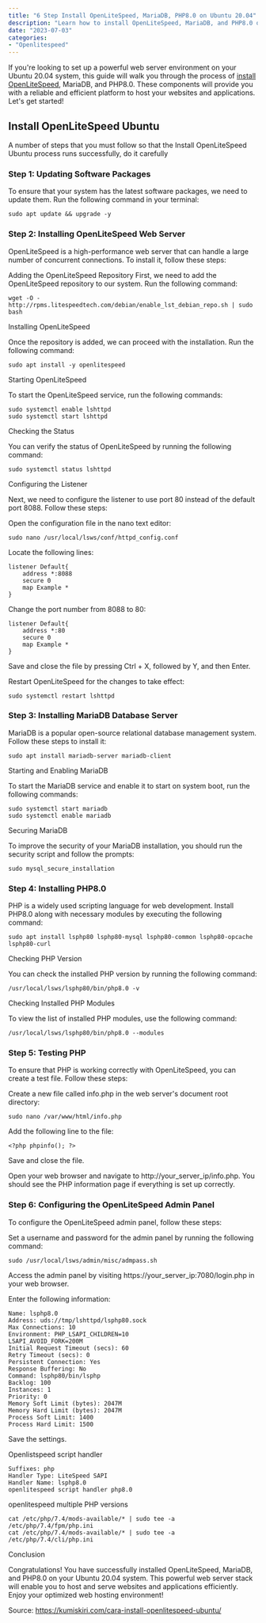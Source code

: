```yaml
---
title: "6 Step Install OpenLiteSpeed, MariaDB, PHP8.0 on Ubuntu 20.04"
description: "Learn how to install OpenLiteSpeed, MariaDB, and PHP8.0 on Ubuntu 20.04 with this easy 6-step guide. Get your web server up and running smoothly!"
date: "2023-07-03"
categories:
- "Openlitespeed"
---
```



If you're looking to set up a powerful web server environment on your Ubuntu 20.04 system, this guide will walk you through the process of [install OpenLiteSpeed](https://kumiskiri.com/cara-install-openlitespeed-ubuntu/), MariaDB, and PHP8.0. These components will provide you with a reliable and efficient platform to host your websites and applications. Let's get started!

## Install OpenLiteSpeed Ubuntu

A number of steps that you must follow so that the Install OpenLiteSpeed Ubuntu process runs successfully, do it carefully

### Step 1: Updating Software Packages

To ensure that your system has the latest software packages, we need to update them. Run the following command in your terminal:

    sudo apt update && upgrade -y

### Step 2: Installing OpenLiteSpeed Web Server

OpenLiteSpeed is a high-performance web server that can handle a large number of concurrent connections. To install it, follow these steps:

Adding the OpenLiteSpeed Repository
First, we need to add the OpenLiteSpeed repository to our system. Run the following command:

    wget -O - http://rpms.litespeedtech.com/debian/enable_lst_debian_repo.sh | sudo bash

Installing OpenLiteSpeed

Once the repository is added, we can proceed with the installation. Run the following command:

    sudo apt install -y openlitespeed

Starting OpenLiteSpeed

To start the OpenLiteSpeed service, run the following commands:

    sudo systemctl enable lshttpd
    sudo systemctl start lshttpd

Checking the Status

You can verify the status of OpenLiteSpeed by running the following command:

    sudo systemctl status lshttpd

Configuring the Listener

Next, we need to configure the listener to use port 80 instead of the default port 8088. Follow these steps:

Open the configuration file in the nano text editor:

    sudo nano /usr/local/lsws/conf/httpd_config.conf

Locate the following lines:

    listener Default{
        address *:8088
        secure 0
        map Example *
    }

Change the port number from 8088 to 80:

    listener Default{
        address *:80
        secure 0
        map Example *
    }

Save and close the file by pressing Ctrl + X, followed by Y, and then Enter.

Restart OpenLiteSpeed for the changes to take effect:

    sudo systemctl restart lshttpd

### Step 3: Installing MariaDB Database Server

MariaDB is a popular open-source relational database management system. Follow these steps to install it:

    sudo apt install mariadb-server mariadb-client

Starting and Enabling MariaDB

To start the MariaDB service and enable it to start on system boot, run the following commands:

    sudo systemctl start mariadb
    sudo systemctl enable mariadb

Securing MariaDB

To improve the security of your MariaDB installation, you should run the security script and follow the prompts:

    sudo mysql_secure_installation

### Step 4: Installing PHP8.0

PHP is a widely used scripting language for web development. Install PHP8.0 along with necessary modules by executing the following command:

    sudo apt install lsphp80 lsphp80-mysql lsphp80-common lsphp80-opcache lsphp80-curl

Checking PHP Version

You can check the installed PHP version by running the following command:

    /usr/local/lsws/lsphp80/bin/php8.0 -v

Checking Installed PHP Modules

To view the list of installed PHP modules, use the following command:

    /usr/local/lsws/lsphp80/bin/php8.0 --modules

### Step 5: Testing PHP

To ensure that PHP is working correctly with OpenLiteSpeed, you can create a test file. Follow these steps:

Create a new file called info.php in the web server's document root directory:

    sudo nano /var/www/html/info.php

Add the following line to the file:

    <?php phpinfo(); ?>

Save and close the file.

Open your web browser and navigate to http://your_server_ip/info.php. You should see the PHP information page if everything is set up correctly.

### Step 6: Configuring the OpenLiteSpeed Admin Panel

To configure the OpenLiteSpeed admin panel, follow these steps:

Set a username and password for the admin panel by running the following command:

    sudo /usr/local/lsws/admin/misc/admpass.sh

Access the admin panel by visiting https://your_server_ip:7080/login.php in your web browser.

Enter the following information:

    Name: lsphp8.0
    Address: uds://tmp/lshttpd/lsphp80.sock
    Max Connections: 10
    Environment: PHP_LSAPI_CHILDREN=10
    LSAPI_AVOID_FORK=200M
    Initial Request Timeout (secs): 60
    Retry Timeout (secs): 0
    Persistent Connection: Yes
    Response Buffering: No
    Command: lsphp80/bin/lsphp
    Backlog: 100
    Instances: 1
    Priority: 0
    Memory Soft Limit (bytes): 2047M
    Memory Hard Limit (bytes): 2047M
    Process Soft Limit: 1400
    Process Hard Limit: 1500

Save the settings.

Openlistspeed script handler

    Suffixes: php
    Handler Type: LiteSpeed SAPI
    Handler Name: lsphp8.0
    openlitespeed script handler php8.0

openlitespeed multiple PHP versions

    cat /etc/php/7.4/mods-available/* | sudo tee -a /etc/php/7.4/fpm/php.ini
    cat /etc/php/7.4/mods-available/* | sudo tee -a /etc/php/7.4/cli/php.ini

Conclusion

Congratulations! You have successfully installed OpenLiteSpeed, MariaDB, and PHP8.0 on your Ubuntu 20.04 system. This powerful web server stack will enable you to host and serve websites and applications efficiently. Enjoy your optimized web hosting environment!

Source: https://kumiskiri.com/cara-install-openlitespeed-ubuntu/
